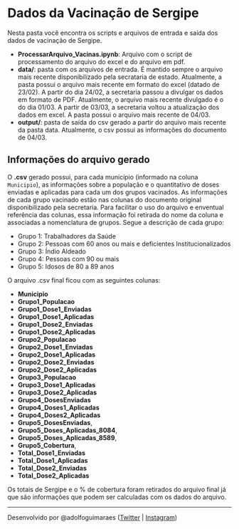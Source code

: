 # Dados da Vacinação de Sergipe

Nesta pasta você encontra os scripts e arquivos de entrada e saída dos dados de vacinação de Sergipe.

* **ProcessarArquivo_Vacinas.ipynb**: Arquivo com o script de processamento do arquivo do excel e do arquivo em pdf. 
* **data/**: pasta com os arquivos de entrada. É mantido sempre o arquivo mais recente disponibilizado pela secrataria de estado. Atualmente, a pasta possui o arquivo mais recente em formato do excel (datado de 23/02). A partir do dia 24/02, a secretaria passou a divulgar os dados em formato de PDF. Atualmente, o arquivo mais recente divulgado é o do dia 01/03. A partir de 03/03, a secretaria voltou a atualização dos dados em excel. A pasta possui o arquivo mais recente de 04/03.
* **output/**: pasta de saída do csv gerado a partir do arquivo mais recente da pasta data. Atualmente, o csv possui as informações do documento de 04/03.

## Informações do arquivo gerado

O **.csv** gerado possui, para cada município (informado na coluna `Municipio`), as informações sobre a população e o quantitativo de doses enviadas e aplicadas para cada um dos grupos vacinados. As informações de cada grupo vacinado estão nas colunas do documento original disponibilizado pela secretaria. Para facilitar o uso do arquivo e enventual referência das colunas, essa informação foi retirada do nome da coluna e associadas a nomenclatura de grupos. Segue a descrição de cada grupo:

* Grupo 1: Trabalhadores da Saúde
* Grupo 2: Pessoas com 60 anos ou mais e deficientes Institucionalizados
* Grupo 3: Índio Aldeado
* Grupo 4: Pessoas com 90 ou mais
* Grupo 5: Idosos de 80 a 89 anos

O arquivo .csv final ficou com as seguintes colunas:

* **Municipio** 
* **Grupo1_Populacao**
* **Grupo1_Dose1_Enviadas**
* **Grupo1_Dose1_Aplicadas**
* **Grupo1_Dose2_Enviadas**
* **Grupo1_Dose2_Aplicadas**
* **Grupo2_Populacao**
* **Grupo2_Dose1_Enviadas**
* **Grupo2_Dose1_Aplicadas**
* **Grupo2_Dose2_Enviadas**
* **Grupo2_Dose2_Aplicadas**
* **Grupo3_Populacao**
* **Grupo3_Dose1_Aplicadas**
* **Grupo3_Dose2_Aplicadas**
* **Grupo4_DosesEnviadas**
* **Grupo4_Doses1_Aplicadas**
* **Grupo4_Doses2_Aplicadas**
* **Grupo5_DosesEnviadas**,
* **Grupo5_Doses_Aplicadas_8084**,
* **Grupo5_Doses_Aplicadas_8589**,
* **Grupo5_Cobertura**,
* **Total_Dose1_Enviadas**
* **Total_Dose1_Aplicadas**
* **Total_Dose2_Enviadas**
* **Total_Dose2_Aplicadas**

Os totais de Sergipe e o % de cobertura foram retirados do arquivo final já que são informações que podem ser calculadas com os dados do arquivo.

---
Desenvolvido por @adolfoguimaraes ([Twitter](https://twitter.com/adolfoguimaraes) | [Instagram](https://instagram.com/profadolfoguimaraes))
